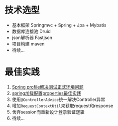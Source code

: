 # 技术选型

 - 基本框架 Springmvc + Spring + Jpa + Mybatis
 - 数据库连接池 Druid
 - json解析器 Fastjson
 - 项目构建 maven
 - 待续...

# 最佳实践

 1. [Spring profile解决测试正式环境问题][1]
 2. [spring加载配置properties最佳实践][2]
 3. 使用`@ControllerAdvice`统一解决Controller异常
 4. 增加`RequestContextUtil`来获取request和response
 5. 舍弃session而重新设计登录验证逻辑
 6. 待续...
 


  [1]: http://coderbike.com/articles/84.html
  [2]: http://coderbike.com/articles/106.html
